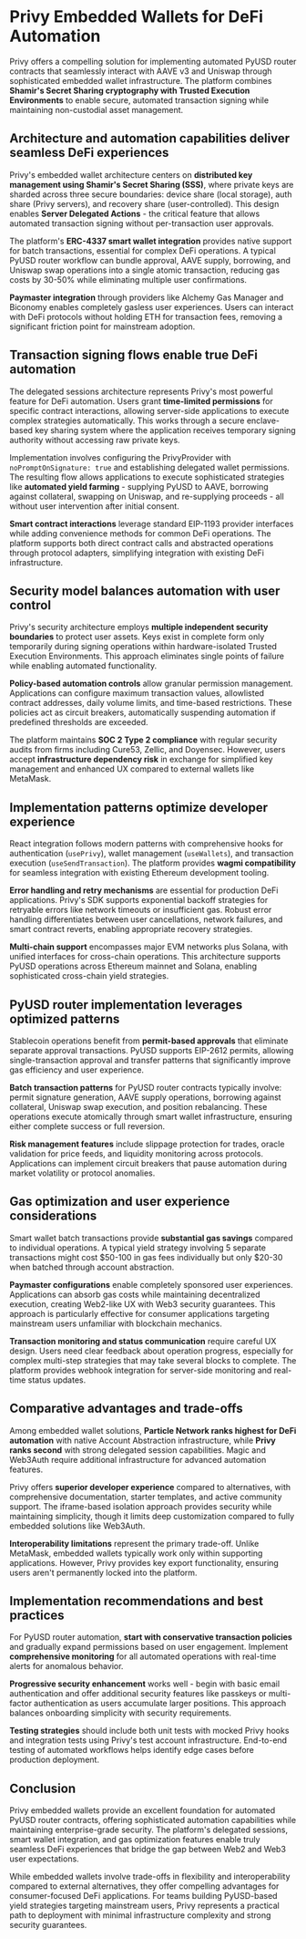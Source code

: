 # Privy Embedded Wallets for DeFi Automation

Privy offers a compelling solution for implementing automated PyUSD router contracts that seamlessly interact with AAVE v3 and Uniswap through sophisticated embedded wallet infrastructure. The platform combines **Shamir's Secret Sharing cryptography with Trusted Execution Environments** to enable secure, automated transaction signing while maintaining non-custodial asset management.

## Architecture and automation capabilities deliver seamless DeFi experiences

Privy's embedded wallet architecture centers on **distributed key management using Shamir's Secret Sharing (SSS)**, where private keys are sharded across three secure boundaries: device share (local storage), auth share (Privy servers), and recovery share (user-controlled). This design enables **Server Delegated Actions** - the critical feature that allows automated transaction signing without per-transaction user approvals.

The platform's **ERC-4337 smart wallet integration** provides native support for batch transactions, essential for complex DeFi operations. A typical PyUSD router workflow can bundle approval, AAVE supply, borrowing, and Uniswap swap operations into a single atomic transaction, reducing gas costs by 30-50% while eliminating multiple user confirmations.

**Paymaster integration** through providers like Alchemy Gas Manager and Biconomy enables completely gasless user experiences. Users can interact with DeFi protocols without holding ETH for transaction fees, removing a significant friction point for mainstream adoption.

## Transaction signing flows enable true DeFi automation

The delegated sessions architecture represents Privy's most powerful feature for DeFi automation. Users grant **time-limited permissions** for specific contract interactions, allowing server-side applications to execute complex strategies automatically. This works through a secure enclave-based key sharing system where the application receives temporary signing authority without accessing raw private keys.

Implementation involves configuring the PrivyProvider with `noPromptOnSignature: true` and establishing delegated wallet permissions. The resulting flow allows applications to execute sophisticated strategies like **automated yield farming** - supplying PyUSD to AAVE, borrowing against collateral, swapping on Uniswap, and re-supplying proceeds - all without user intervention after initial consent.

**Smart contract interactions** leverage standard EIP-1193 provider interfaces while adding convenience methods for common DeFi operations. The platform supports both direct contract calls and abstracted operations through protocol adapters, simplifying integration with existing DeFi infrastructure.

## Security model balances automation with user control

Privy's security architecture employs **multiple independent security boundaries** to protect user assets. Keys exist in complete form only temporarily during signing operations within hardware-isolated Trusted Execution Environments. This approach eliminates single points of failure while enabling automated functionality.

**Policy-based automation controls** allow granular permission management. Applications can configure maximum transaction values, allowlisted contract addresses, daily volume limits, and time-based restrictions. These policies act as circuit breakers, automatically suspending automation if predefined thresholds are exceeded.

The platform maintains **SOC 2 Type 2 compliance** with regular security audits from firms including Cure53, Zellic, and Doyensec. However, users accept **infrastructure dependency risk** in exchange for simplified key management and enhanced UX compared to external wallets like MetaMask.

## Implementation patterns optimize developer experience

React integration follows modern patterns with comprehensive hooks for authentication (`usePrivy`), wallet management (`useWallets`), and transaction execution (`useSendTransaction`). The platform provides **wagmi compatibility** for seamless integration with existing Ethereum development tooling.

**Error handling and retry mechanisms** are essential for production DeFi applications. Privy's SDK supports exponential backoff strategies for retryable errors like network timeouts or insufficient gas. Robust error handling differentiates between user cancellations, network failures, and smart contract reverts, enabling appropriate recovery strategies.

**Multi-chain support** encompasses major EVM networks plus Solana, with unified interfaces for cross-chain operations. This architecture supports PyUSD operations across Ethereum mainnet and Solana, enabling sophisticated cross-chain yield strategies.

## PyUSD router implementation leverages optimized patterns

Stablecoin operations benefit from **permit-based approvals** that eliminate separate approval transactions. PyUSD supports EIP-2612 permits, allowing single-transaction approval and transfer patterns that significantly improve gas efficiency and user experience.

**Batch transaction patterns** for PyUSD router contracts typically involve: permit signature generation, AAVE supply operations, borrowing against collateral, Uniswap swap execution, and position rebalancing. These operations execute atomically through smart wallet infrastructure, ensuring either complete success or full reversion.

**Risk management features** include slippage protection for trades, oracle validation for price feeds, and liquidity monitoring across protocols. Applications can implement circuit breakers that pause automation during market volatility or protocol anomalies.

## Gas optimization and user experience considerations

Smart wallet batch transactions provide **substantial gas savings** compared to individual operations. A typical yield strategy involving 5 separate transactions might cost $50-100 in gas fees individually but only $20-30 when batched through account abstraction.

**Paymaster configurations** enable completely sponsored user experiences. Applications can absorb gas costs while maintaining decentralized execution, creating Web2-like UX with Web3 security guarantees. This approach is particularly effective for consumer applications targeting mainstream users unfamiliar with blockchain mechanics.

**Transaction monitoring and status communication** require careful UX design. Users need clear feedback about operation progress, especially for complex multi-step strategies that may take several blocks to complete. The platform provides webhook integration for server-side monitoring and real-time status updates.

## Comparative advantages and trade-offs

Among embedded wallet solutions, **Particle Network ranks highest for DeFi automation** with native Account Abstraction infrastructure, while **Privy ranks second** with strong delegated session capabilities. Magic and Web3Auth require additional infrastructure for advanced automation features.

Privy offers **superior developer experience** compared to alternatives, with comprehensive documentation, starter templates, and active community support. The iframe-based isolation approach provides security while maintaining simplicity, though it limits deep customization compared to fully embedded solutions like Web3Auth.

**Interoperability limitations** represent the primary trade-off. Unlike MetaMask, embedded wallets typically work only within supporting applications. However, Privy provides key export functionality, ensuring users aren't permanently locked into the platform.

## Implementation recommendations and best practices

For PyUSD router automation, **start with conservative transaction policies** and gradually expand permissions based on user engagement. Implement **comprehensive monitoring** for all automated operations with real-time alerts for anomalous behavior.

**Progressive security enhancement** works well - begin with basic email authentication and offer additional security features like passkeys or multi-factor authentication as users accumulate larger positions. This approach balances onboarding simplicity with security requirements.

**Testing strategies** should include both unit tests with mocked Privy hooks and integration tests using Privy's test account infrastructure. End-to-end testing of automated workflows helps identify edge cases before production deployment.

## Conclusion

Privy embedded wallets provide an excellent foundation for automated PyUSD router contracts, offering sophisticated automation capabilities while maintaining enterprise-grade security. The platform's delegated sessions, smart wallet integration, and gas optimization features enable truly seamless DeFi experiences that bridge the gap between Web2 and Web3 user expectations.

While embedded wallets involve trade-offs in flexibility and interoperability compared to external alternatives, they offer compelling advantages for consumer-focused DeFi applications. For teams building PyUSD-based yield strategies targeting mainstream users, Privy represents a practical path to deployment with minimal infrastructure complexity and strong security guarantees.
